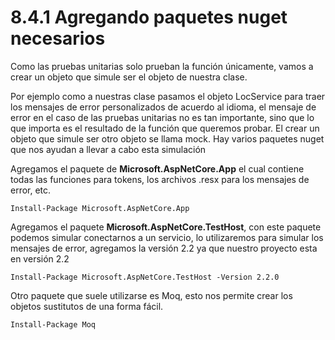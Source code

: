 # 8.4.1 Agregando paquetes nuget necesarios

Como las pruebas unitarias solo prueban la función únicamente, vamos a crear un objeto que simule ser el objeto de nuestra clase. 

Por ejemplo como a nuestras clase pasamos el objeto LocService para traer los mensajes de error personalizados de acuerdo al idioma, el mensaje de error en el caso de las pruebas unitarias no es tan importante, sino que lo que importa es el resultado de la función que queremos probar. El crear un objeto que simule ser otro objeto se llama mock. Hay varios paquetes nuget que nos ayudan a llevar a cabo esta simulación

Agregamos el paquete de **Microsoft.AspNetCore.App** el cual contiene todas las funciones para tokens, los archivos .resx para los mensajes de error, etc.

```text
Install-Package Microsoft.AspNetCore.App 
```

Agregamos el paquete **Microsoft.AspNetCore.TestHost**, con este paquete podemos simular conectarnos a un servicio, lo utilizaremos para simular los mensajes de error, agregamos la versión 2.2 ya que nuestro proyecto esta en versión 2.2

```text
Install-Package Microsoft.AspNetCore.TestHost -Version 2.2.0
```

Otro paquete que suele utilizarse es Moq, esto nos permite crear los objetos sustitutos de una forma fácil.

```text
Install-Package Moq
```




